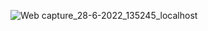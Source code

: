 
![Web capture_28-6-2022_135245_localhost](https://user-images.githubusercontent.com/68098511/176131112-3ffb6b96-62d6-4b20-bc10-cf41e228d0db.jpeg)
